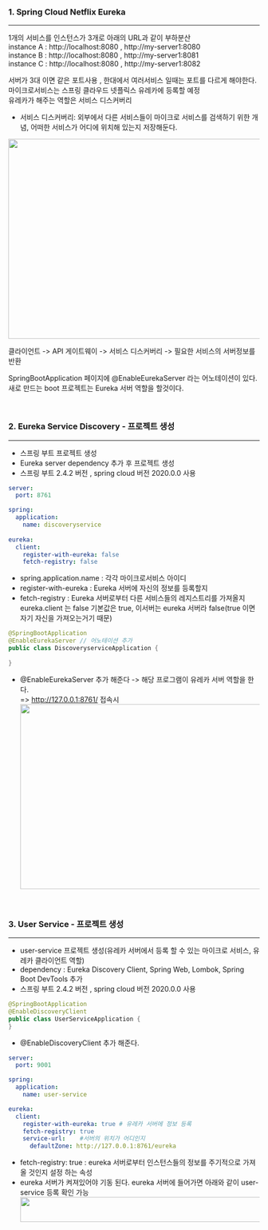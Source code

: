### 1. Spring Cloud Netflix Eureka
___

1개의 서비스를 인스턴스가 3개로 아래의 URL과 같이 부하분산  
instance A : http://localhost:8080 , http://my-server1:8080  
instance B : http://localhost:8080 , http://my-server1:8081  
instance C : http://localhost:8080 , http://my-server1:8082

서버가 3대 이면 같은 포트사용 , 한대에서 여러서비스 일때는 포트를 다르게 해야한다.  
마이크로서비스는 스프링 클라우드 넷플릭스 유레카에 등록할 예정  
유레카가 해주는 역할은 서비스 디스커버리
- 서비스 디스커버리: 외부에서 다른 서비스들이 마이크로 서비스를 검색하기 위한 개념, 어떠한 서비스가 어디에 위치해 있는지 저장해둔다.
  
<img src="https://github.com/user-attachments/assets/59d859cf-96dc-4a34-9614-6f2f42cef517" width="700" height="400">  

클라이언트 -> API 게이트웨이 -> 서비스 디스커버리 -> 필요한 서비스의 서버정보를 반환  

SpringBootApplication 페이지에 @EnableEurekaServer 라는 어노테이션이 있다.  
새로 만드는 boot 프로젝트는 Eureka 서버 역할을 할것이다.  

<br>

### 2. Eureka Service Discovery - 프로젝트 생성
___

- 스프링 부트 프로젝트 생성
- Eureka server dependency 추가 후 프로젝트 생성
- 스프링 부트 2.4.2 버전 , spring cloud 버전 2020.0.0 사용

```yaml
server:
  port: 8761

spring:
  application:
    name: discoveryservice
    
eureka:
  client:
    register-with-eureka: false
    fetch-registry: false
```
- spring.application.name : 각각 마이크로서비스 아이디
- register-with-eureka :  Eureka 서버에 자신의 정보를 등록할지 
- fetch-registry : Eureka 서버로부터 다른 서비스들의 레지스트리를 가져올지 
eureka.client 는 false 기본값은 true, 이서버는 eureka 서버라 false(true 이면 자기 자신을 가져오는거기 때문)

```java
@SpringBootApplication
@EnableEurekaServer // 어노테이션 추가 
public class DiscoveryserviceApplication {
    
}
```
- @EnableEurekaServer 추가 해준다 -> 해당 프로그램이 유레카 서버 역할을 한다.  
 => http://127.0.0.1:8761/ 접속시  
  <img src="https://github.com/user-attachments/assets/c88c51eb-c00f-48c8-8236-6b38ac4ee467" width="700" height="370">

<br>

### 3. User Service - 프로젝트 생성
___

- user-service 프로젝트 생성(유레카 서버에서 등록 할 수 있는 마이크로 서비스, 유레카 클라이언트 역할)  
- dependency : Eureka Discovery Client, Spring Web, Lombok, Spring Boot DevTools 추가
- 스프링 부트 2.4.2 버전 , spring cloud 버전 2020.0.0 사용

```java
@SpringBootApplication
@EnableDiscoveryClient
public class UserServiceApplication {
}
```
- @EnableDiscoveryClient 추가 해준다.  

```yaml
server:
  port: 9001

spring:
  application:
    name: user-service

eureka:
  client:
    register-with-eureka: true # 유레카 서버에 정보 등록
    fetch-registry: true
    service-url:    #서버의 위치가 어디인지
      defaultZone: http://127.0.0.1:8761/eureka
```
- fetch-registry: true : eureka 서버로부터 인스턴스들의 정보를 주기적으로 가져올 것인지 설정 하는 속성
- eureka 서버가 켜져있어야 기동 된다. eureka 서버에 들어가면 아래와 같이 user-service 등록 확인 가능
  <img src="https://github.com/user-attachments/assets/fd6ba4ca-0708-4a4b-ac40-8d3a3c93d27f" width="700" height="50">

<br>
